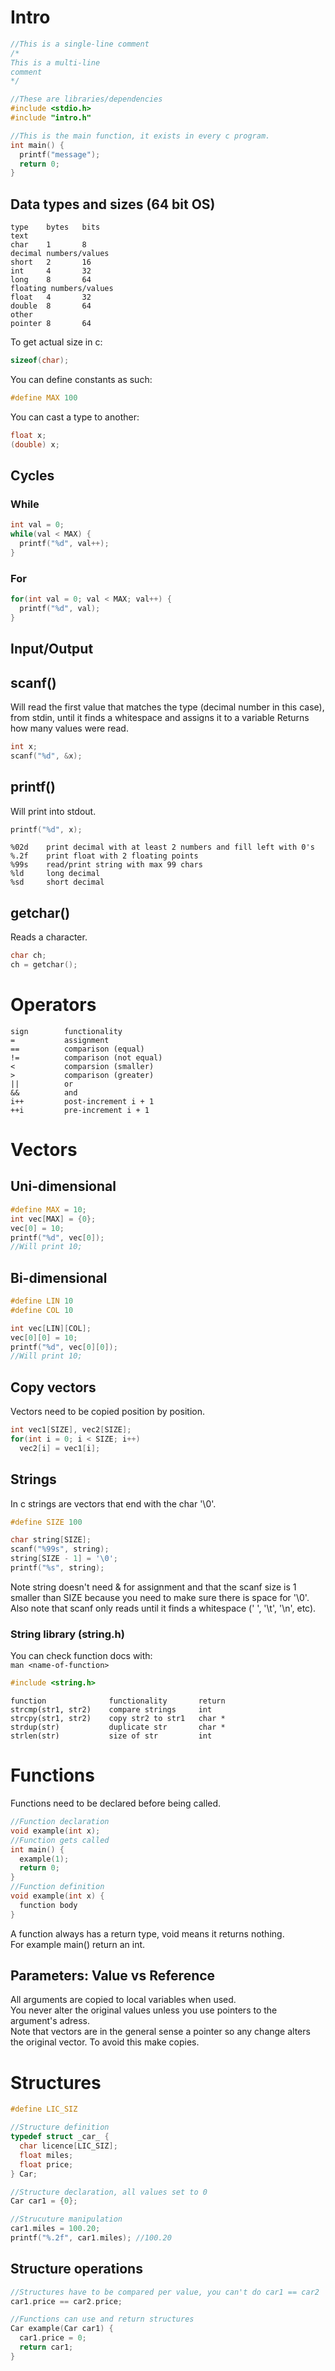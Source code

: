 # Intro
```c
//This is a single-line comment
/*
This is a multi-line
comment
*/

//These are libraries/dependencies
#include <stdio.h>
#include "intro.h"

//This is the main function, it exists in every c program.
int main() {
  printf("message");
  return 0;
}
```
## Data types and sizes (64 bit OS)
```
type    bytes   bits
text
char    1       8
decimal numbers/values
short   2       16
int     4       32
long    8       64
floating numbers/values
float   4       32
double  8       64
other
pointer 8       64
```

To get actual size in c:  
```c
sizeof(char);
```

You can define constants as such:  
```c
#define MAX 100
```

You can cast a type to another:  
```c
float x;
(double) x;
```

## Cycles
### While
```c
int val = 0;
while(val < MAX) {
  printf("%d", val++);
}
```
### For
```c
for(int val = 0; val < MAX; val++) {
  printf("%d", val);
}
```

## Input/Output
## scanf()
Will read the first value that matches the type (decimal number in this case), from stdin, until it finds a whitespace and assigns it to a variable 
Returns how many values were read.  
```c
int x;
scanf("%d", &x);
```

## printf()
Will print into stdout.  
```c
printf("%d", x);
```
```
%02d    print decimal with at least 2 numbers and fill left with 0's
%.2f    print float with 2 floating points
%99s    read/print string with max 99 chars
%ld     long decimal
%sd     short decimal
```

## getchar()
Reads a character.
```c
char ch;
ch = getchar();
```

# Operators
```
sign        functionality
=           assignment
==          comparison (equal)
!=          comparison (not equal)
<           comparsion (smaller)
>           comparison (greater)
||          or
&&          and
i++         post-increment i + 1
++i         pre-increment i + 1
```

# Vectors
## Uni-dimensional
```c
#define MAX = 10;
int vec[MAX] = {0};
vec[0] = 10;
printf("%d", vec[0]); 
//Will print 10;
```

## Bi-dimensional
```c
#define LIN 10
#define COL 10

int vec[LIN][COL];
vec[0][0] = 10;
printf("%d", vec[0][0]);
//Will print 10;
```

## Copy vectors
Vectors need to be copied position by position.  
```c
int vec1[SIZE], vec2[SIZE];
for(int i = 0; i < SIZE; i++)
  vec2[i] = vec1[i];
```

## Strings
In c strings are vectors that end with the char '\0'.  
```c
#define SIZE 100

char string[SIZE];
scanf("%99s", string);
string[SIZE - 1] = '\0';
printf("%s", string);
```
Note string doesn't need & for assignment and that the scanf size is 1 smaller than SIZE because you need to make sure there is space for '\0'.  
Also note that scanf only reads until it finds a whitespace (' ', '\t', '\n', etc).  

### String library (string.h)
You can check function docs with:  
```man <name-of-function>```
```c
#include <string.h>
```
```
function              functionality       return
strcmp(str1, str2)    compare strings     int
strcpy(str1, str2)    copy str2 to str1   char *
strdup(str)           duplicate str       char *
strlen(str)           size of str         int
```

# Functions
Functions need to be declared before being called.   
```c
//Function declaration
void example(int x);
//Function gets called
int main() {
  example(1);
  return 0;
}
//Function definition
void example(int x) {
  function body
}
```
A function always has a return type, void means it returns nothing.  
For example main() return an int.  

## Parameters: Value vs Reference
All arguments are copied to local variables when used.  
You never alter the original values unless you use pointers to the argument's adress.  
Note that vectors are in the general sense a pointer so any change alters the original vector. To avoid this make copies.  

# Structures
```c
#define LIC_SIZ

//Structure definition
typedef struct _car_ {
  char licence[LIC_SIZ];
  float miles;
  float price;
} Car;

//Structure declaration, all values set to 0
Car car1 = {0};

//Strucuture manipulation
car1.miles = 100.20;
printf("%.2f", car1.miles); //100.20
```

## Structure operations
```c
//Structures have to be compared per value, you can't do car1 == car2
car1.price == car2.price;

//Functions can use and return structures
Car example(Car car1) {
  car1.price = 0;
  return car1;
}
```